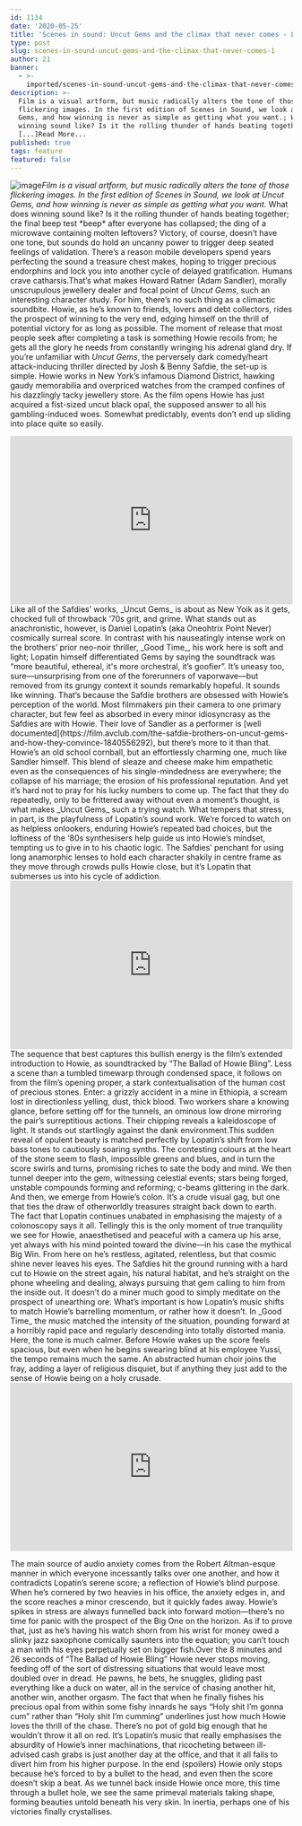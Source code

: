 ```yaml
---
id: 1134
date: '2020-05-25'
title: 'Scenes in sound: Uncut Gems and the climax that never comes - Loose Lips'
type: post
slug: scenes-in-sound-uncut-gems-and-the-climax-that-never-comes-1
author: 21
banner:
  - >-
    imported/scenes-in-sound-uncut-gems-and-the-climax-that-never-comes-1/image1134.jpeg
description: >-
  Film is a visual artform, but music radically alters the tone of those
  flickering images. In the first edition of Scenes in Sound, we look at Uncut
  Gems, and how winning is never as simple as getting what you want.; What does
  winning sound like? Is it the rolling thunder of hands beating together; the
  [...]Read More...
published: true
tags: feature
featured: false
---
```

![image](../imported/scenes-in-sound-uncut-gems-and-the-climax-that-never-comes-1/image1134.jpeg)_Film is a visual artform, but music radically alters the tone of those flickering images. In the first edition of Scenes in Sound, we look at Uncut Gems, and how winning is never as simple as getting what you want._ What does winning sound like? Is it the rolling thunder of hands beating together; the final beep test \*beep\* after everyone has collapsed; the ding of a microwave containing molten leftovers? Victory, of course, doesn’t have one tone, but sounds do hold an uncanny power to trigger deep seated feelings of validation. There’s a reason mobile developers spend years perfecting the sound a treasure chest makes, hoping to trigger precious endorphins and lock you into another cycle of delayed gratification. Humans crave catharsis.That’s what makes Howard Ratner (Adam Sandler), morally unscrupulous jewellery dealer and focal point of _Uncut Gems_, such an interesting character study. For him, there’s no such thing as a climactic soundbite. Howie, as he’s known to friends, lovers and debt collectors, rides the prospect of winning to the very end, edging himself on the thrill of potential victory for as long as possible. The moment of release that most people seek after completing a task is something Howie recoils from; he gets all the glory he needs from constantly wringing his adrenal gland dry. If you’re unfamiliar with _Uncut Gems_, the perversely dark comedy/heart attack-inducing thriller directed by Josh & Benny Safdie, the set-up is simple. Howie works in New York’s infamous Diamond District, hawking gaudy memorabilia and overpriced watches from the cramped confines of his dazzlingly tacky jewellery store. As the film opens Howie has just acquired a fist-sized uncut black opal, the supposed answer to all his gambling-induced woes. Somewhat predictably, events don’t end up sliding into place quite so easily. 

<iframe width='100%' height='300' scrolling='no' frameborder='no' allow='autoplay' src='http://www.youtube.com/embed/vTfJp2Ts9X8?wmode=opaque'></iframe>Like all of the Safdies’ works, _Uncut Gems_ is about as New Yoik as it gets, chocked full of throwback ‘70s grit, and grime. What stands out as anachronistic, however, is Daniel Lopatin’s (aka Oneohtrix Point Never) cosmically surreal score. In contrast with his nauseatingly intense work on the brothers’ prior neo-noir thriller, _Good Time_, his work here is soft and light; Lopatin himself differentiated Gems by saying the soundtrack was “more beautiful, ethereal, it's more orchestral, it’s goofier”. It’s uneasy too, sure—unsurprising from one of the forerunners of vaporwave—but removed from its grungy context it sounds remarkably hopeful. It sounds like winning. That’s because the Safdie brothers are obsessed with Howie’s perception of the world. Most filmmakers pin their camera to one primary character, but few feel as absorbed in every minor idiosyncrasy as the Safdies are with Howie. Their love of Sandler as a performer is [well documented](https://film.avclub.com/the-safdie-brothers-on-uncut-gems-and-how-they-convince-1840556292), but there’s more to it than that. Howie’s an old school cornball, but an effortlessly charming one, much like Sandler himself. This blend of sleaze and cheese make him empathetic even as the consequences of his single-mindedness are everywhere; the collapse of his marriage; the erosion of his professional reputation. And yet it’s hard not to pray for his lucky numbers to come up. The fact that they do repeatedly, only to be frittered away without even a moment’s thought, is what makes _Uncut Gems_  
such a trying watch. What tempers that stress, in part, is the playfulness of Lopatin’s sound work. We’re forced to watch on as helpless onlookers, enduring Howie’s repeated bad choices, but the loftiness of the ‘80s synthesisers help guide us into Howie’s mindset, tempting us to give in to his chaotic logic. The Safdies’ penchant for using long anamorphic lenses to hold each character shakily in centre frame as they move through crowds pulls Howie close, but it’s Lopatin that submerses us into his cycle of addiction. 

<iframe width='100%' height='300' scrolling='no' frameborder='no' allow='autoplay' src='http://www.youtube.com/embed/4PQoZSWhBf4?wmode=opaque'></iframe>The sequence that best captures this bullish energy is the film’s extended introduction to Howie, as soundtracked by “The Ballad of Howie Bling”. Less a scene than a tumbled timewarp through condensed space, it follows on from the film’s opening proper, a stark contextualisation of the human cost of precious stones. Enter: a grizzly accident in a mine in Ethiopia, a scream lost in directionless yelling, dust, thick blood. Two workers share a knowing glance, before setting off for the tunnels, an ominous low drone mirroring the pair’s surreptitious actions. Their chipping reveals a kaleidoscope of light. It stands out startlingly against the dank environment.This sudden reveal of opulent beauty is matched perfectly by Lopatin’s shift from low bass tones to cautiously soaring synths. The contesting colours at the heart of the stone seem to flash, impossible greens and blues, and in turn the score swirls and turns, promising riches to sate the body and mind. We then tunnel deeper into the gem, witnessing celestial events; stars being forged, unstable compounds forming and reforming; c-beams glittering in the dark. And then, we emerge from Howie’s colon. It’s a crude visual gag, but one that ties the draw of otherworldly treasures straight back down to earth. The fact that Lopatin continues unabated in emphasising the majesty of a colonoscopy says it all. Tellingly this is the only moment of true tranquility we see for Howie, anaesthetised and peaceful with a camera up his arse, yet always with his mind pointed toward the divine—in his case the mythical Big Win. From here on he’s restless, agitated, relentless, but that cosmic shine never leaves his eyes. The Safdies hit the ground running with a hard cut to Howie on the street again, his natural habitat, and he’s straight on the phone wheeling and dealing, always pursuing that gem calling to him from the inside out. It doesn’t do a miner much good to simply meditate on the prospect of unearthing ore. What’s important is how Lopatin’s music shifts to match Howie’s barrelling momentum, or rather how it doesn’t. In _Good Time_ the music matched the intensity of the situation, pounding forward at a horribly rapid pace and regularly descending into totally distorted mania. Here, the tone is much calmer. Before Howie wakes up the score feels spacious, but even when he begins swearing blind at his employee Yussi, the tempo remains much the same. An abstracted human choir joins the fray, adding a layer of religious disquiet, but if anything they just add to the sense of Howie being on a holy crusade. 

<iframe width='100%' height='300' scrolling='no' frameborder='no' allow='autoplay' src='http://www.youtube.com/embed/pIAvmtNIx9I?wmode=opaque'></iframe>

The main source of audio anxiety comes from the Robert Altman-esque manner in which everyone incessantly talks over one another, and how it contradicts Lopatin’s serene score; a reflection of Howie’s blind purpose. When he’s cornered by two heavies in his office, the anxiety edges in, and the score reaches a minor crescendo, but it quickly fades away. Howie’s spikes in stress are always funnelled back into forward motion—there’s no time for panic with the prospect of the Big One on the horizon. As if to prove that, just as he’s having his watch shorn from his wrist for money owed a slinky jazz saxophone comically saunters into the equation; you can’t touch a man with his eyes perpetually set on bigger fish.Over the 8 minutes and 26 seconds of “The Ballad of Howie Bling” Howie never stops moving, feeding off of the sort of distressing situations that would leave most doubled over in dread. He pawns, he bets, he snuggles, gliding past everything like a duck on water, all in the service of chasing another hit, another win, another orgasm. The fact that when he finally fishes his precious opal from within some fishy innards he says “Holy shit I’m gonna cum” rather than “Holy shit I’m cumming” underlines just how much Howie loves the thrill of the chase. There’s no pot of gold big enough that he wouldn’t throw it all on red. It’s Lopatin’s music that really emphasises the absurdity of Howie’s inner machinations, that ricocheting between ill-advised cash grabs is just another day at the office, and that it all fails to divert him from his higher purpose. In the end (spoilers) Howie only stops because he’s forced to by a bullet to the head, and even then the score doesn’t skip a beat. As we tunnel back inside Howie once more, this time through a bullet hole, we see the same primeval materials taking shape, forming beauties untold beneath his very skin. In inertia, perhaps one of his victories finally crystallises.